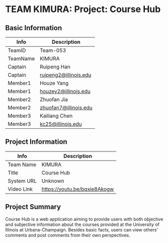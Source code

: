 # TEAM KIMURA: Project: Course Hub

## Basic Information

|   Info      |        Description     |
| ----------- | ---------------------- |
| TeamID      |         Team-053       |
| TeamName    |        KIMURA      |
| Captain     |   Ruipeng Han   |
| Captain     |      ruipeng2@illinois.edu     |
| Member1     |   Houze Yang   |
| Member1     |      houzey2@illinois.edu     |
| Member2     |   Zhuofan Jia   |
| Member2     |      zhuofan7@illinois.edu     |
| Member3     |   Kailiang Chen   |
| Member3     |      kc25@illinois.edu     |

## Project Information

|   Info      |        Description     |
| ----------- | ---------------------- |
| Team Name    |  KIMURA               |
|  Title      |       Course Hub     |
| System URL  |      Unknown    |
| Video Link  |      https://youtu.be/bqxie8Akogw     |

## Project Summary
Course Hub is a web application aiming to provide users with both objective and subjective information about the courses provided at the University of Illinois at Urbana-Champaign. Besides basic facts, users can view others’ comments and post comments from their own perspectives.
